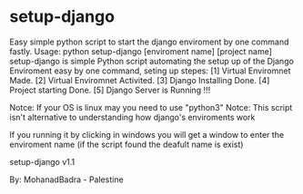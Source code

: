# setup-django
Easy simple python script to start the django enviroment by one command fastly.
Usage: python setup-django [enviroment name] [project name]
setup-django is simple Python script automating the setup up of the Django Enviroment easy by one command,
seting up stepes:
[1] Virtual Enviromnet Made.
[2] Virtual Enviromnet Activited.
[3] Django Installing Done.
[4] Project starting Done.
[5] Django Server is Running !!!

Notce: If your OS is linux may you need to use "python3"
Notce: This script isn't alternative to understanding how django's enviroments work

If you running it by clicking in windows you will get a window to enter the enviroment name (if the script found the deafult name is exist)

setup-django v1.1

By: MohanadBadra - Palestine
